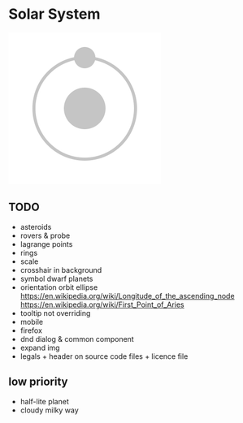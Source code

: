 # Solar System

![logo](/src/assets/logo.svg?raw=true)

## TODO

- asteroids
- rovers & probe
- lagrange points
- rings
- scale
- crosshair in background
- symbol dwarf planets
- orientation orbit ellipse https://en.wikipedia.org/wiki/Longitude_of_the_ascending_node https://en.wikipedia.org/wiki/First_Point_of_Aries
- tooltip not overriding
- mobile
- firefox
- dnd dialog & common component
- expand img
- legals + header on source code files + licence file

## low priority
- half-lite planet
- cloudy milky way
